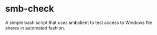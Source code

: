 # smb-check
A simple bash script that uses smbclient to test access to Windows file shares in automated fashion.
